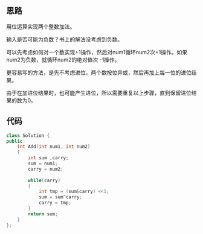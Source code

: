 ## 思路

用位运算实现两个整数加法。

输入是否可能为负数？书上的解法没考虑到负数。

可以先考虑如何对一个数实现+1操作，然后对num1循环num2次+1操作。如果num2为负数，就循环num2的绝对值次 -1操作。



更容易写的方法，是先不考虑进位，两个数按位异或，然后再加上每一位的进位结果。

由于在加进位结果时，也可能产生进位，所以需要重复以上步骤，直到保留进位结果的数为0。





## 代码

```c++
class Solution {
public:
    int Add(int num1, int num2)
    {
        int sum ,carry;
        sum = num1;
        carry = num2;
        
        while(carry)
        {
            int tmp = (sum&carry) <<1;
            sum = sum^carry;
            carry = tmp;
        }
        return sum;
    }
};
```

